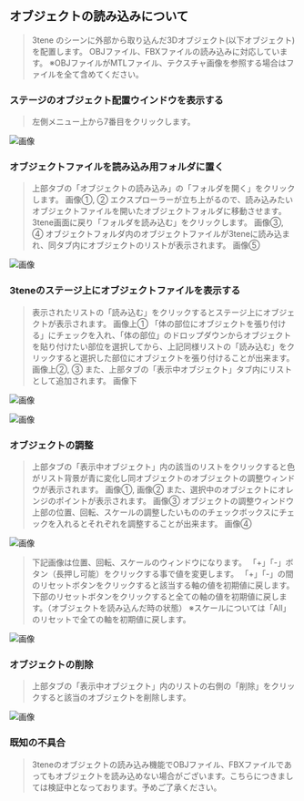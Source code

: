 ## オブジェクトの読み込みについて
>3tene のシーンに外部から取り込んだ3Dオブジェクト(以下オブジェクト)を配置します。
>OBJファイル、FBXファイルの読み込みに対応しています。
>※OBJファイルがMTLファイル、テクスチャ画像を参照する場合はファイルを全て含めてください。

### ステージのオブジェクト配置ウインドウを表示する

>左側メニュー上から7番目をクリックします。

![画像](image/file_object1.jpg "オブジェクトアイコン")


### オブジェクトファイルを読み込み用フォルダに置く

>上部タブの「オブジェクトの読み込み」の「フォルダを開く」をクリックします。 画像①, ②
>エクスプローラーが立ち上がるので、読み込みたいオブジェクトファイルを開いたオブジェクトフォルダに移動させます。
>3tene画面に戻り「フォルダを読み込む」をクリックします。 画像③, ④
>オブジェクトフォルダ内のオブジェクトファイルが3teneに読み込まれ、同タブ内にオブジェクトのリストが表示されます。 画像⑤

![画像](image/file_object2.jpg "ステージのオブジェクト配置ウィンドウ1")


### 3teneのステージ上にオブジェクトファイルを表示する

>表示されたリストの「読み込む」をクリックするとステージ上にオブジェクトが表示されます。 画像上①
>「体の部位にオブジェクトを張り付ける」にチェックを入れ、「体の部位」のドロップダウンからオブジェクトを貼り付けたい部位を選択してから、上記同様リストの「読み込む」をクリックすると選択した部位にオブジェクトを張り付けることが出来ます。 画像上②, ③
>また、上部タブの「表示中オブジェクト」タブ内にリストとして追加されます。 画像下

![画像](image/file_object3.jpg "ステージのオブジェクト配置ウィンドウ2")

![画像](image/file_object4.jpg "ステージのオブジェクト配置ウィンドウ3")


### オブジェクトの調整

>上部タブの「表示中オブジェクト」内の該当のリストをクリックすると色がリスト背景が青に変化し同オブジェクトのオブジェクトの調整ウィンドウが表示されます。 画像①, 画像②
>また、選択中のオブジェクトにオレンジのポイントが表示されます。 画像③
>オブジェクトの調整ウィンドウ上部の位置、回転、スケールの調整したいもののチェックボックスにチェックを入れるとそれぞれを調整することが出来ます。 画像④

![画像](image/file_object5.jpg "3tene画面")

>下記画像は位置、回転、スケールのウィンドウになります。
>「+」「-」ボタン（長押し可能）をクリックする事で値を変更します。
>「+」「-」の間のリセットボタンをクリックすると該当する軸の値を初期値に戻します。
>下部のリセットボタンをクリックすると全ての軸の値を初期値に戻します。（オブジェクトを読み込んだ時の状態）
>※スケールについては「All」のリセットで全ての軸を初期値に戻します。

![画像](image/file_object6.jpg "オブジェクトの調整ウィンドウ")


### オブジェクトの削除

>上部タブの「表示中オブジェクト」内のリストの右側の「削除」をクリックすると該当のオブジェクトを削除します。

![画像](image/file_object7.jpg "ステージのオブジェクト配置ウィンドウ4")


### 既知の不具合

>3teneのオブジェクトの読み込み機能でOBJファイル、FBXファイルであってもオブジェクトを読み込めない場合がございます。こちらにつきましては検証中となっております。予めご了承ください。
